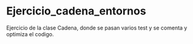 # Ejercicio_cadena_entornos
Ejercicio de la clase Cadena, donde se pasan varios test y se comenta y optimiza el codigo.
